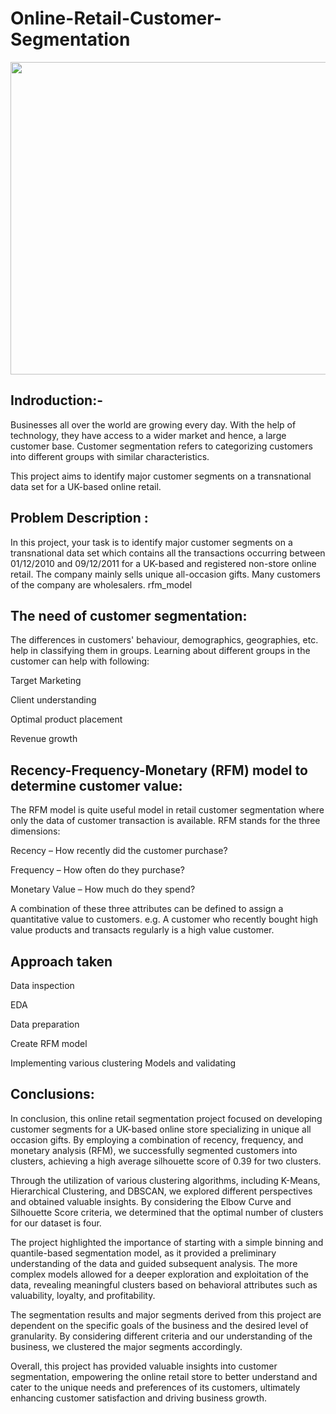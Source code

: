 # Online-Retail-Customer-Segmentation


<p align="center">
  <img 
    src = "https://cdn.dribbble.com/users/506824/screenshots/1670206/media/71471d476effd234809de88eabd6229b.gif" width="1200" height="500"/>
</p>


## Indroduction:-

Businesses all over the world are growing every day. With the help of technology, they have access to a wider market and hence, a large customer base. Customer segmentation refers to categorizing customers into different groups with similar characteristics.

This project aims to identify major customer segments on a transnational data set for a UK-based online retail.

## Problem Description :
In this project, your task is to identify major customer segments on a transnational data set which contains all the transactions occurring between 01/12/2010 and 09/12/2011 for a UK-based and registered non-store online retail. The company mainly sells unique all-occasion gifts. Many customers of the company are wholesalers. rfm_model

## The need of customer segmentation:
The differences in customers' behaviour, demographics, geographies, etc. help in classifying them in groups. Learning about different groups in the customer can help with following:

Target Marketing

Client understanding

Optimal product placement

Revenue growth

## Recency-Frequency-Monetary (RFM) model to determine customer value:
The RFM model is quite useful model in retail customer segmentation where only the data of customer transaction is available. RFM stands for the three dimensions:

Recency – How recently did the customer purchase?

Frequency – How often do they purchase?

Monetary Value – How much do they spend?

A combination of these three attributes can be defined to assign a quantitative value to customers. e.g. A customer who recently bought high value products and transacts regularly is a high value customer.

## Approach taken
Data inspection

EDA 

Data preparation

Create RFM model

Implementing various clustering Models and validating


## Conclusions:


In conclusion, this online retail segmentation project focused on developing customer segments for a UK-based online store specializing in unique all occasion gifts. By employing a combination of recency, frequency, and monetary analysis (RFM), we successfully segmented customers into clusters, achieving a high average silhouette score of 0.39 for two clusters.

Through the utilization of various clustering algorithms, including K-Means, Hierarchical Clustering, and DBSCAN, we explored different perspectives and obtained valuable insights. By considering the Elbow Curve and Silhouette Score criteria, we determined that the optimal number of clusters for our dataset is four.

The project highlighted the importance of starting with a simple binning and quantile-based segmentation model, as it provided a preliminary understanding of the data and guided subsequent analysis. The more complex models allowed for a deeper exploration and exploitation of the data, revealing meaningful clusters based on behavioral attributes such as valuability, loyalty, and profitability.

The segmentation results and major segments derived from this project are dependent on the specific goals of the business and the desired level of granularity. By considering different criteria and our understanding of the business, we clustered the major segments accordingly.

Overall, this project has provided valuable insights into customer segmentation, empowering the online retail store to better understand and cater to the unique needs and preferences of its customers, ultimately enhancing customer satisfaction and driving business growth.
